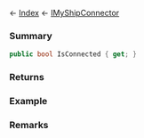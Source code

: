 ← [Index](Api-Index) ← [IMyShipConnector](Sandbox.ModAPI.Ingame.IMyShipConnector)

### Summary

```csharp
public bool IsConnected { get; }
```

### Returns

### Example

### Remarks

